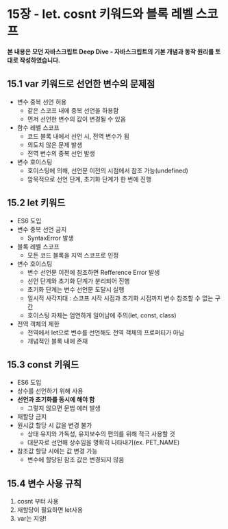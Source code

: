 # 15장 - let. cosnt 키워드와 블록 레벨 스코프

**본 내용은 모던 자바스크립트 Deep Dive - 자바스크립트의 기본 개념과 동작 원리를 토대로 작성하였습니다.**



## 15.1 var 키워드로 선언한 변수의 문제점

* 변수 중복 선언 허용
  * 같은 스코프 내에 중복 선언을 하용함
  * 먼저 선언한 변수의 값이 변경될 수 있음
* 함수 레벨 스코프
  * 코드 블록 내에서 선언 시, 전역 변수가 됨
  * 의도치 않은 문제 발생
  * 전역 변수의 중복 선언 발생
* 변수 호이스팅
  * 호이스팅에 의해, 선언문 이전의 시점에서 참조 가능(undefined)
  * 암묵적으로 선언 단계, 초기화 단계가 한 번에 진행



## 15.2 let 키워드

* ES6 도입
* 변수 중복 선언 금지
  * SyntaxError 발생
* 블록 레벨 스코프
  * 모든 코드 블록을 지역 스코프로 인정
* 변수 호이스팅
  * 변수 선언문 이전에 참조하면 Refference Error 발생
  * 선언 단계와 초기화 단계가 분리되어 진행
  * 초기화 단계는 변수 선언문 도달시 실행
  * 일시적 사각지대 : 스코프 시작 시점과 초기화 시점까지 변수 참조할 수 없는 구간
  * 호이스팅 자체는 엄연하게 일어남에 주의(let, const, class)
* 전역 객체의 제한
  * 전역에서 let으로 변수를 선언해도 전역 객체의 프로퍼티가 아님
  * 개념적인 블록 내에 존재



## 15.3 const 키워드

* ES6 도입
* 상수를 선언하기 위해 사용
* **선언과 초기화를 동시에 해야 함**
  * 그렇지 않으면 문법 에러 발생
* 재할당 금지
* 원시값 할당 시 값을 변경 불가
  * 상태 유지와 가독성, 유지보수의 편의를 위해 적극 사용할 것
  * 대문자로 선언해 상수임을 명확히 나타내기(ex. PET_NAME)
* 참조값 할당 시에는 값 변경 가능
  * 변수에 할당된 참조 값은 변경되지 않음



## 15.4 변수 사용 규칙

1. cosnt 부터 사용
2. 재할당이 필요하면 let사용
3. var는 지양!
